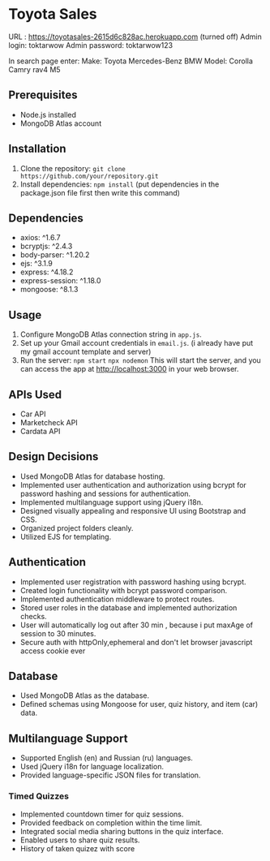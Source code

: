 # Toyota Sales
URL : https://toyotasales-2615d6c828ac.herokuapp.com (turned off)
Admin login: toktarwow
Admin password: toktarwow123

In search page enter:
Make: Toyota Mercedes-Benz BMW 
Model: Corolla Camry rav4 M5 


## Prerequisites

- Node.js installed
- MongoDB Atlas account

## Installation

1. Clone the repository: ```git clone https://github.com/your/repository.git```
2. Install dependencies: ```npm install``` (put dependencies in the package.json file first then write this command)
## Dependencies

- axios: ^1.6.7
- bcryptjs: ^2.4.3
- body-parser: ^1.20.2
- ejs: ^3.1.9
- express: ^4.18.2
- express-session: ^1.18.0
- mongoose: ^8.1.3

## Usage


1. Configure MongoDB Atlas connection string in `app.js`. 
2. Set up your Gmail account credentials in `email.js`. (i already have put my gmail account template and server)
3. Run the server:
`npm start`
`npx nodemon`
This will start the server, and you can access the app at [http://localhost:3000](http://localhost:3000/) in your web browser.


## APIs Used

- Car API
- Marketcheck API
- Cardata API

## Design Decisions

- Used MongoDB Atlas for database hosting.
- Implemented user authentication and authorization using bcrypt for password hashing and sessions for authentication.
- Implemented multilanguage support using jQuery i18n.
- Designed visually appealing and responsive UI using Bootstrap and CSS.
- Organized project folders cleanly.
- Utilized EJS for templating.

## Authentication

- Implemented user registration with password hashing using bcrypt.
- Created login functionality with bcrypt password comparison.
- Implemented authentication middleware to protect routes.
- Stored user roles in the database and implemented authorization checks.
- User will automatically log out after 30 min , because i put maxAge of session to 30 minutes. 
- Secure auth with httpOnly,ephemeral and don't let browser javascript access cookie ever

## Database

- Used MongoDB Atlas as the database.
- Defined schemas using Mongoose for user, quiz history, and item (car)  data.

## Multilanguage Support

- Supported English (en) and Russian (ru) languages.
- Used jQuery i18n for language localization.
- Provided language-specific JSON files for translation.

### Timed Quizzes

- Implemented countdown timer for quiz sessions.
- Provided feedback on completion within the time limit.
- Integrated social media sharing buttons in the quiz interface.
- Enabled users to share quiz results.
- History of taken quizez with score
